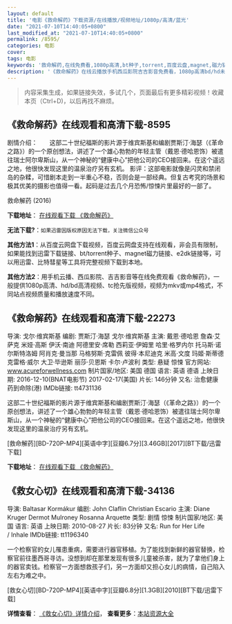```yaml
---
layout: default
title: '电影《救命解药》下载资源/在线播放/视频地址/1080p/高清/蓝光'
date: "2021-07-10T14:40:05+0800"
last_modified_at: "2021-07-10T14:40:05+0800"
permalink: /8595/
categories: 电影
cover:
tags: 电影
keywords: '救命解药,在线免费看,1080p高清,bt种子,torrent,百度云盘,magnet,磁力链,迅雷下载资源'
description: '《救命解药》在线云播放手机西瓜影院吉吉影音免费看，1080p高清bd/hd未删减完整版和tc抢先枪版，mkv/mp4格式，附带bt/torrent种子、magnet/磁力链、百度云盘、网盘资源迅雷下载链接'
---
```


>内容采集生成，如果链接失效，多试几个，页面最后有更多精彩视频！收藏本页（Ctrl+D)，以后再找不麻烦。


## 《救命解药》在线观看和高清下载-8595

剧情介绍：　　这部二十世纪福斯的影片源于维宾斯基和编剧贾斯汀·海瑟（《革命之路》）的一个原创想法，讲述了一个雄心勃勃的年轻主管（戴恩·德哈恩饰）被遣往瑞士阿尔卑斯山，从一个神秘的“健康中心”把他公司的CEO接回来。在这个遥远之地，他很快发现这里的温泉治疗另有玄机。 影评：这部电影就像是闪灵和禁闭岛的杂糅，可惜剧本走到一半重心不稳，否则会是一部经典。但复古考究的场景和极其优美的摄影也值得一看。起码是过去几个月恐怖/惊悚片里最好的一部了。


救命解药 (2016)

**下载地址**： [在线观看下载 《救命解药》](https://www.btbtdy.me/btdy/dy10311.html) 


**无法下载?**：`如果迅雷因版权原因无法下载，关注微信公众号 `

**其他方法1**：从百度云网盘下载视频，百度云网盘支持在线观看，非会员有限制，如果能找到迅雷下载链接、bt/torrent种子、magnet磁力链接、e2dk链接等，可以用迅雷、比特彗星等工具将完整视频下载到本地。

**其他方法2**：用手机云播、西瓜影院、吉吉影音等在线免费观看《救命解药》，一般提供1080p高清、hd/bd高清视频、tc抢先版视频，视频为mkv或mp4格式，不同站点视频质量和播放速度不同。


## 《救命解药》在线观看和高清下载-22273

导演: 戈尔·维宾斯基 编剧: 贾斯汀·海瑟 戈尔·维宾斯基 主演: 戴恩·德哈恩 詹森·艾萨克 米娅·高斯 伊沃·南迪 阿德里安·席勒 西莉亚·伊姆里 哈里·格罗内尔 托马斯·诺尔斯特洛姆 阿肖克·曼当那 马格努斯·克雷佩 彼得·本尼迪克 米高·文度 玛姬·斯蒂德 克雷格·威尔 大卫·毕逊斯 丽莎·贝恩斯 卡尔·卢波利 类型: 悬疑 惊悚 官方网站: www.acureforwellness.com 制片国家/地区: 美国 德国 语言: 英语 德语 上映日期: 2016-12-10(BNAT电影节) 2017-02-17(美国) 片长: 146分钟 又名: 治愈健康 药到命除(港) IMDb链接: tt4731136

这部二十世纪福斯的影片源于维宾斯基和编剧贾斯汀·海瑟（《革命之路》）的一个原创想法，讲述了一个雄心勃勃的年轻主管（戴恩·德哈恩饰）被遣往瑞士阿尔卑斯山，从一个神秘的“健康中心”把他公司的CEO接回来。在这个遥远之地，他很快发现这里的温泉治疗另有玄机。


[救命解药][BD-720P-MP4][英语中字][豆瓣6.7分][3.46GB][2017][BT下载/迅雷下载]

**下载地址**： [在线观看下载 《救命解药》](https://www.btdx8.com/torrent/jmjy_2017.html) 


## 《救女心切》在线观看和高清下载-34136

导演: Baltasar Kormákur 编剧: John Claflin Christian Escario 主演: Diane Kruger Dermot Mulroney Rosanna Arquette 类型: 剧情 惊悚 制片国家/地区: 美国 语言: 英语 上映日期: 2010-08-27 片长: 83分钟 又名: Run for Her Life / Inhale IMDb链接: tt1196340

一个检察官的女儿罹患重病，需要进行器官移植。为了能找到新鲜的器官替换，检察官前往墨西哥寻访。没想到却在那里发现有很多儿童被杀害，就为了拿他们身上的器官卖钱。检察官一方面想救孩子们，另一方面却又担心女儿的病情，自己陷入左右为难之中。


[救女心切][BD-720P-MP4][英语中字][豆瓣6.8分][1.3GB][2010][BT下载/迅雷下载]

**详情查看**： [《救女心切》详情介绍](/movie/34136/)， **查看更多**：[本站资源大全](/movie/t/all/)


